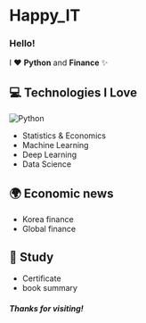 # Happy_IT
### Hello! 
I ❤️ **Python** and **Finance** ✨


## 💻 Technologies I Love
<img alt="Python" src="https://img.shields.io/badge/python%20-%2314354C.svg?&style=flat-square&logo=python&logoColor=white"/> 

- Statistics & Economics
- Machine Learning
- Deep Learning
- Data Science

## 🌍 Economic news
- Korea finance
- Global finance

## 📝 Study
- Certificate
- book summary


	
##### Thanks for visiting!

</div>
